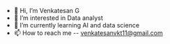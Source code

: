 - 👋 Hi, I’m Venkatesan G
- 👀 I’m interested in Data analyst
- 🌱 I’m currently learning AI and data science
- 📫 How to reach me  --  venkatesanvkt11@gmail.com

<!---
VenkatVKT11/VenkatVKT11 is a ✨ special ✨ repository because its `README.md` (this file) appears on your GitHub profile.
You can click the Preview link to take a look at your changes.
--->
